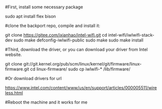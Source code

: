 #First, install some necessary package

sudo apt install flex bison

#clone the backport repo, compile and install it:

git clone https://gitee.com/ixianhao/intel-wifi.git
cd intel-wifi/iwlwifi-stack-dev
sudo make defconfig-iwlwifi-public
sudo make
sudo make install

#Third, download the driver, or you can download your driver from Intel website.

git clone git://git.kernel.org/pub/scm/linux/kernel/git/firmware/linux-firmware.git
cd linux-firmware/
sudo cp iwlwifi-* /lib/firmware/

#Or download  drivers for url 

https://www.intel.com/content/www/us/en/support/articles/000005511/wireless.html

#Reboot the machine and it works for me
